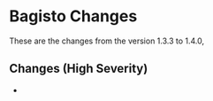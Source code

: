 
# Bagisto Changes

These are the changes from the version 1.3.3 to 1.4.0,

## Changes (High Severity)

-
